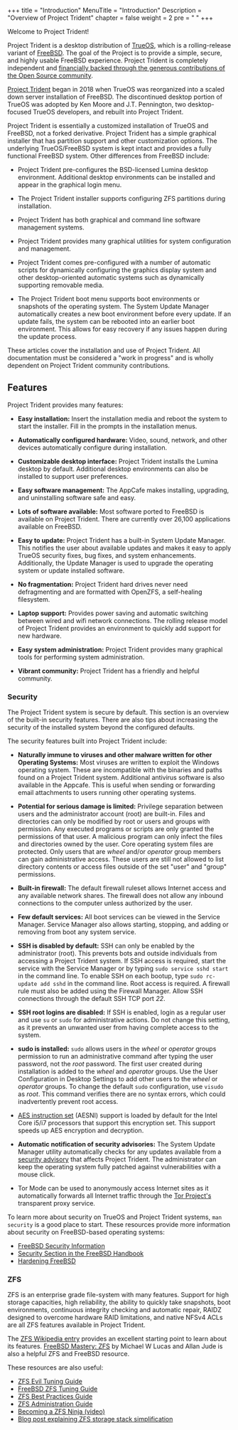 +++
title = "Introduction"
MenuTitle = "Introduction"
Description = "Overview of Project Trident"
chapter = false
weight = 2
pre = "<i class='fas fa-info'></i>   "
+++

Welcome to Project Trident!

Project Trident is a desktop distribution of [TrueOS](https://www.trueos.org), which is a rolling-release variant of [FreeBSD](https://www.freebsd.org).
The goal of the Project is to provide a simple, secure, and highly usable FreeBSD experience.
Project Trident is completely independent and [financially backed through the generous contributions of the Open Source community](/sponsors).

[Project Trident](https://project-trident.org) began in 2018 when TrueOS was reorganized into a scaled down server installation of FreeBSD.
The discontinued desktop portion of TrueOS was adopted by Ken Moore and J.T. Pennington, two desktop-focused TrueOS developers, and rebuilt into Project Trident.

Project Trident is essentially a customized installation of TrueOS and FreeBSD, not a forked derivative.
Project Trident has a simple graphical installer that has partition support and other customization options.
The underlying TrueOS/FreeBSD system is kept intact and provides a fully functional FreeBSD system.
Other differences from FreeBSD include:

-   Project Trident pre-configures the BSD-licensed Lumina desktop environment.
    Additional desktop environments can be installed and appear in the graphical login menu.

-   The Project Trident installer supports configuring ZFS partitions during installation.

-   Project Trident has both graphical and command line software management systems.

-   Project Trident provides many graphical utilities for system configuration and management.

-   Project Trident comes pre-configured with a number of automatic scripts for dynamically configuring the graphics display system and other desktop-oriented automatic systems such as dynamically supporting removable media.

-   The Project Trident boot menu supports boot environments or snapshots of the operating system.
    The System Update Manager automatically creates a new boot environment before every update.
    If an update fails, the system can be rebooted into an earlier boot environment.
    This allows for easy recovery if any issues happen during the update process.

These articles cover the installation and use of Project Trident.
All documentation must be considered a "work in progress" and is wholly dependent on Project Trident community contributions.

## Features

Project Trident provides many features:

-   **Easy installation:** Insert the installation media and reboot the system to start the installer.
    Fill in the prompts in the installation menus.

-   **Automatically configured hardware:** Video, sound, network, and other devices automatically configure during installation.

-   **Customizable desktop interface:** Project Trident installs the Lumina desktop by default.
    Additional desktop environments can also be installed to support user preferences.

-   **Easy software management:** The AppCafe makes installing, upgrading, and uninstalling software safe and easy.

-   **Lots of software available:** Most software ported to FreeBSD is available on Project Trident.
    There are currently over 26,100 applications available on FreeBSD.

-   **Easy to update:** Project Trident has a built-in System Update Manager.
    This notifies the user about available updates and makes it easy to apply TrueOS security fixes, bug fixes, and system enhancements.
    Additionally, the Update Manager is used to upgrade the operating system or update installed software.

-   **No fragmentation:** Project Trident hard drives never need defragmenting and are formatted with OpenZFS, a self-healing filesystem.

-   **Laptop support:** Provides power saving and automatic switching between wired and wifi network connections.
    The rolling release model of Project Trident provides an environment to quickly add support for new hardware.

-   **Easy system administration:** Project Trident provides many graphical tools for performing system administration.

-   **Vibrant community:** Project Trident has a friendly and helpful community.

### Security

The Project Trident system is secure by default.
This section is an overview of the built-in security features.
There are also tips about increasing the security of the installed system beyond the configured defaults.

The security features built into Project Trident include:

- **Naturally immune to viruses and other malware written for other Operating Systems:** Most viruses are written to exploit the Windows operating system.
  These are incompatible with the binaries and paths found on a Project Trident system.
  Additional antivirus software is also available in the Appcafe.
  This is useful when sending or forwarding email attachments to users running other operating systems.

- **Potential for serious damage is limited:** Privilege separation between users and the administrator account (root) are built-in.
  Files and directories can only be modified by root or users and groups with permission.
  Any executed programs or scripts are only granted the permissions of that user.
  A malicious program can only infect the files and directories owned by the user.
  Core operating system files are protected.
  Only users that are *wheel* and/or *operator* group members can gain administrative access.
  These users are still not allowed to list directory contents or access files outside of the set "user" and "group" permissions.

- **Built-in firewall:** The default firewall ruleset allows Internet access and any available network shares.
  The firewall does not allow any inbound connections to the computer unless authorized by the user.

- **Few default services:** All boot services can be viewed in the Service Manager.
  Service Manager also allows starting, stopping, and adding or removing from boot any system service.

- **SSH is disabled by default:** SSH can only be enabled by the administrator (root).
  This prevents bots and outside individuals from accessing a Project Trident system.
  If SSH access is required, start the service with the Service Manager or by typing `sudo service sshd start` in the command line.
  To enable SSH on each bootup, type `sudo rc-update add sshd` in the command line.
  Root access is required.
  A firewall rule must also be added using the Firewall Manager.
  Allow SSH connections through the default SSH TCP port *22*.

- **SSH root logins are disabled:** If SSH is enabled, login as a regular user and use `su` or `sudo` for administrative actions.
  Do not change this setting, as it prevents an unwanted user from having complete access to the system.

- **sudo is installed:** `sudo` allows users in the *wheel* or *operator* groups permission to run an administrative command after typing the user password, not the *root* password.
  The first user created during installation is added to the *wheel* and *operator* groups.
  Use the User Configuration in Desktop Settings to add other users to the *wheel* or *operator* groups.
  To change the default `sudo` configuration, use `visudo` as *root*.
  This command verifies there are no syntax errors, which could inadvertently prevent root access.
    
- [AES instruction set](https://en.wikipedia.org/wiki/AES_instruction_set) (AESNI) support is loaded by default for the Intel Core i5/i7 processors that support this encryption set.
  This support speeds up AES encryption and decryption.
    
- **Automatic notification of security advisories:** The System Update Manager utility automatically checks for any updates available from a [security advisory](https://www.freebsd.org/security/advisories.html) that affects Project Trident.
  The administrator can keep the operating system fully patched against vulnerabilities with a mouse click.

-   Tor Mode can be used to anonymously access Internet sites as it automatically forwards all Internet traffic through the [Tor Project's](https://www.torproject.org/) transparent proxy service.

To learn more about security on TrueOS and Project Trident systems, `man security` is a good place to start.
These resources provide more information about security on FreeBSD-based operating systems:

-   [FreeBSD Security Information](https://www.freebsd.org/security/)
-   [Security Section in the FreeBSD Handbook](https://www.freebsd.org/doc/en_US.ISO8859-1/books/handbook/security.html)
-   [Hardening FreeBSD](http://www.bsdguides.org/2005/hardening-freebsd/)

### ZFS

ZFS is an enterprise grade file-system with many features.
Support for high storage capacities, high reliability, the ability to quickly take snapshots, boot environments, continuous integrity checking and automatic repair, RAIDZ designed to overcome hardware RAID limitations, and native NFSv4 ACLs are all ZFS features available in Project Trident.

The [ZFS Wikipedia entry](https://en.wikipedia.org/wiki/ZFS) provides an excellent starting point to learn about its features.
[FreeBSD Mastery: ZFS](https://www.michaelwlucas.com/os/fmzfs) by Michael W Lucas and Allan Jude is also a helpful ZFS and FreeBSD resource.

These resources are also useful:

-   [ZFS Evil Tuning Guide](https://www.solaris-cookbook.eu/solaris/solaris-10-zfs-evil-tuning-guide/)
-   [FreeBSD ZFS Tuning Guide](https://wiki.FreeBSD.org/ZFSTuningGuide)
-   [ZFS Best Practices Guide](https://documents.irf.se/get_document.php?group=Computer&docid=311)
-   [ZFS Administration Guide](https://docs.oracle.com/cd/E19253-01/819-5461/index.html)
-   [Becoming a ZFS Ninja (video)](https://blogs.oracle.com/video/becoming-a-zfs-ninja)
-   [Blog post explaining ZFS storage stack simplification](https://blogs.oracle.com/bonwick/rampant-layering-violation)
